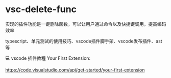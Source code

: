 # vsc-delete-func

实现的插件功能是一键删除函数，可以让用户通过命令以及快捷键调用，提高编码效率

typescript、单元测试的使用技巧、vscode插件脚手架、vscode发布插件、ast 等



💻 vscode 插件教程 Your First Extension:

https://code.visualstudio.com/api/get-started/your-first-extension